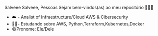 Salveee Salveee, Pessoas
Sejam bem-vindos(as) ao meu repositório 👨‍💻😎

- ☁️ - Analist of Infraestructure/Cloud AWS & Cibersecurity
- 📖🧠- Estudando sobre AWS, Python,Terraform,Kubernetes,Docker
- 😄Pronome: Ele/Dele

